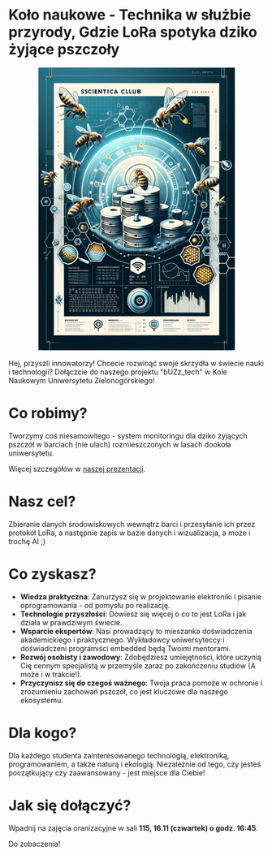 # Koło naukowe - Technika w służbie przyrody, Gdzie LoRa spotyka dziko żyjące pszczoły

<p align="center">
  <img src="img/poster_clean.png" alt="Opis obrazu"/>
</p>

Hej, przyszli innowatorzy! Chcecie rozwinąć swoje skrzydła w świecie nauki i technologii? Dołączcie do naszego projektu "bUZz_tech" w Kole Naukowym Uniwersytetu Zielonogórskiego!

# Co robimy?
Tworzymy coś niesamowitego - system monitoringu dla dziko żyjących pszczół w barciach (nie ulach) rozmieszczonych w lasach dookoła uniwersytetu. 

Więcej szczegółów w [naszej prezentacji](other/monitoring_barci.pdf).

# Nasz cel?
Zbieranie danych środowiskowych wewnątrz barci i przesyłanie ich przez protokół LoRa, a następnie zapis w bazie danych i wizualizacja, a może i trochę AI ;)

# Co zyskasz?
* **Wiedza praktyczna**: Zanurzysz się w projektowanie elektroniki i pisanie oprogramowania - od pomysłu po realizację.
* **Technologie przyszłości**: Dowiesz się więcej o co to jest LoRa i jak działa w prawdziwym świecie.
* **Wsparcie ekspertów**: Nasi prowadzący to mieszanka doświadczenia akademickiego i praktycznego. Wykładowcy uniwersyteccy i doświadczeni programiści embedded będą Twoimi mentorami.
* **Rozwój osobisty i zawodowy**: Zdobędziesz umiejętności, które uczynią Cię cennym specjalistą w przemyśle zaraz po zakończeniu studiów (A może i w trakcie!).
* **Przyczynisz się do czegoś ważnego**: Twoja praca pomoże w ochronie i zrozumieniu zachowań pszczół, co jest kluczowe dla naszego ekosystemu.

# Dla kogo?
Dla każdego studenta zainteresowanego technologią, elektroniką, programowaniem, a także naturą i ekologią. Niezależnie od tego, czy jesteś początkujący czy zaawansowany - jest miejsce dla Ciebie!

# Jak się dołączyć?
Wpadnij na zajęcia oranizacyjne w sali **115, 16.11 (czwartek) o godz. 16:45**.

Do zobaczenia!

